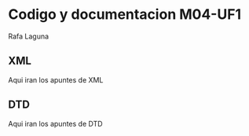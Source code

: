 # Codigo y documentacion M04-UF1
Rafa Laguna

## XML
Aqui iran los apuntes de XML

## DTD
Aqui iran los apuntes de DTD